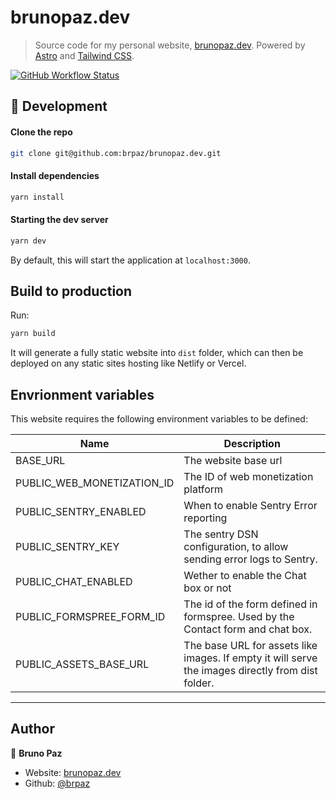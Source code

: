 # brunopaz.dev

> Source code for my personal website, [brunopaz.dev](https://brunopaz.dev). Powered by [Astro](https://astro.build/) and [Tailwind CSS](https://tailwindcss.com/).


[![GitHub Workflow Status](https://img.shields.io/github/workflow/status/brpaz/brunopaz.dev/ci?style=for-the-badge)](https://github.com/brpaz/brunopaz.dev/actions)

## 🧞 Development

#### Clone the repo

```sh
git clone git@github.com:brpaz/brunopaz.dev.git
```

#### Install dependencies

```sh
yarn install
```

#### Starting the dev server

```sh
yarn dev
```

By default, this will start the application at `localhost:3000`.

## Build to production

Run:

```sh
yarn build
```

It will generate a fully static website into `dist` folder, which can then be deployed on any static sites hosting like Netlify or Vercel.

## Envrionment variables

This website requires the following environment variables to be defined:

| Name                       	| Description                                                                                       	|
|----------------------------	|---------------------------------------------------------------------------------------------------	|
| BASE_URL                   	| The website base url                                                                              	|
| PUBLIC_WEB_MONETIZATION_ID 	| The ID of web monetization platform                                                               	|
| PUBLIC_SENTRY_ENABLED      	| When to enable Sentry Error reporting                                                             	|
| PUBLIC_SENTRY_KEY          	| The sentry DSN configuration, to allow sending error logs to Sentry.                              	|
| PUBLIC_CHAT_ENABLED        	| Wether to enable the Chat box or not                                                              	|
| PUBLIC_FORMSPREE_FORM_ID   	| The id of the form defined in formspree. Used by the Contact form and chat box.                   	|
| PUBLIC_ASSETS_BASE_URL     	| The base URL for assets like images. If empty it will serve the images directly from dist folder. 	|

---

## Author

👤 **Bruno Paz**

* Website: [brunopaz.dev](https://brunopaz.dev)
* Github: [@brpaz](https://github.com/brpaz)
